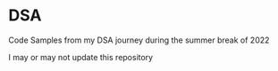 # DSA
Code Samples from my DSA journey during the summer break of 2022 



I may or may not update this repository 
